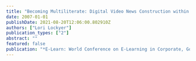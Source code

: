 ```yaml
---
title: "Becoming Multiliterate: Digital Video News Construction within a Technology-Supported Learning Environment."
date: 2007-01-01
publishDate: 2021-08-20T12:06:00.802910Z
authors: ["Lori Lockyer"]
publication_types: ["2"]
abstract: ""
featured: false
publication: "*E-Learn: World Conference on E-Learning in Corporate, Government, Healthcare łdots*"
---
```


